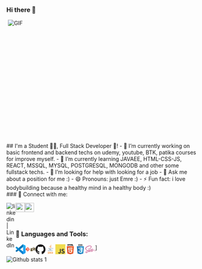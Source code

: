 ### Hi there 👋

<img align="right" alt="GIF" src="https://github.com/abhisheknaiidu/abhisheknaiidu/blob/master/code.gif?raw=true" width="500" height="320" />
## I'm a Student 👨‍🎓, Full Stack Developer 🚀!
- 🔭 I’m currently working on basic frontend and backend techs on udemy, youtube, BTK, patika courses for improve myself.
- 🌱 I’m currently learning JAVAEE, HTML-CSS-JS, REACT, MSSQL, MYSQL, POSTGRESQL, MONGODB and other some fullstack techs.
- 🤔 I’m looking for help with looking for a job
- 💬 Ask me about a position for me :) 
- 😄 Pronouns: just Emre :)
- ⚡ Fun fact: i love bodybuilding because a healthy mind in a healthy body :)
<br />
### 📩 Connect with me:

[<img align="left" alt="linkedin | LinkedIn" width="24px" src="https://raw.githubusercontent.com/peterthehan/peterthehan/master/assets/linkedin.svg" />][linkedin]
[<img align="left" height="24" width="24" src="https://github.com/simple-icons/simple-icons/blob/develop/icons/instagram.svg" />][instagram]
[<img align="left" height="24" width="24" src="https://github.com/simple-icons/simple-icons/blob/develop/icons/gmail.svg" />][gmail]
<br />


[instagram]: https://www.instagram.com/eemre._.ozturk/
[linkedin]: https://www.linkedin.com/in/emre-%C3%B6zt%C3%BCrk-7947a9169/
[gmail]: mailto:emreeozturk42@gmail.com
<br />
### 🔧 Languages and Tools:

<img align="left" alt="Visual Studio Code" width="26px" src="https://raw.githubusercontent.com/github/explore/80688e429a7d4ef2fca1e82350fe8e3517d3494d/topics/visual-studio-code/visual-studio-code.png" />
<img align="left" alt="Git" width="26px" src="https://raw.githubusercontent.com/github/explore/80688e429a7d4ef2fca1e82350fe8e3517d3494d/topics/git/git.png" />
<img align="left" alt="GitHub" width="26px" src="https://raw.githubusercontent.com/github/explore/78df643247d429f6cc873026c0622819ad797942/topics/github/github.png" />]
<img align="left" alt="java" width="26px" src="https://raw.githubusercontent.com/github/explore/78df643247d429f6cc873026c0622819ad797942/topics/java/java.png" />
<img align="left" alt="javascript" width="26px" src="https://raw.githubusercontent.com/github/explore/78df643247d429f6cc873026c0622819ad797942/topics/javascript/javascript.png" />
<img align="left" alt="html" width="26px" src="https://raw.githubusercontent.com/github/explore/78df643247d429f6cc873026c0622819ad797942/topics/html/html.png" />
<img align="left" alt="html" width="26px" src="https://raw.githubusercontent.com/github/explore/78df643247d429f6cc873026c0622819ad797942/topics/css/css.png" />
<img align="left" alt="html" width="26px" src="https://raw.githubusercontent.com/github/explore/78df643247d429f6cc873026c0622819ad797942/topics/sass/sass.png" />






<br />


![Github stats 1](https://github-readme-stats.vercel.app/api?username=developer-emre&show_icons=true&theme=gradient)

